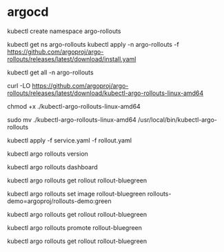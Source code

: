 ﻿# argocd
kubectl create namespace argo-rollouts 

kubectl get ns argo-rollouts 
kubectl apply -n argo-rollouts -f https://github.com/argoproj/argo-rollouts/releases/latest/download/install.yaml

kubectl get all -n argo-rollouts

curl -LO https://github.com/argoproj/argo-rollouts/releases/latest/download/kubectl-argo-rollouts-linux-amd64

chmod +x ./kubectl-argo-rollouts-linux-amd64

sudo mv ./kubectl-argo-rollouts-linux-amd64 /usr/local/bin/kubectl-argo-rollouts

kubectl apply -f service.yaml -f rollout.yaml

kubectl argo rollouts version

kubectl argo rollouts dashboard

kubectl argo rollouts get rollout rollout-bluegreen

kubectl argo rollouts set image rollout-bluegreen rollouts-demo=argoproj/rollouts-demo:green

kubectl argo rollouts get rollout rollout-bluegreen

kubectl argo rollouts promote rollout-bluegreen

kubectl argo rollouts get rollout rollout-bluegreen
